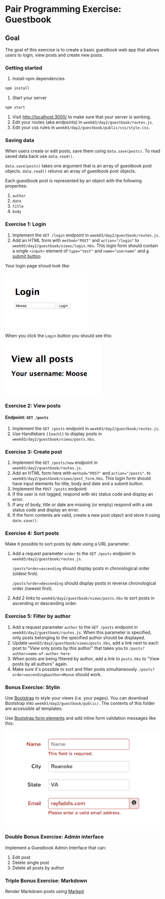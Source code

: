 # Pair Programming Exercise: Guestbook

## Goal

The goal of this exercise is to create a basic guestbook web app that allows 
users to login, view posts and create new posts.

### Getting started

1. Install npm dependencies

  ```bash
  npm install
  ```

1. Start your server

  ```bash
  npm start
  ```

1. Visit [http://localhost:3000/](http://localhost:3000/) to make sure that
   your server is working.
1. Edit your routes (aka endpoints) in `week03/day2/guestbook/routes.js`.
1. Edit your css rules in `week03/day2/guestbook/public/css/style.css`.

### Saving data

When users create or edit posts, save them using `data.save(posts)`.
To read saved data back use `data.read()`.

`data.save(posts)` takes one argument that is an array of guestbook post objects.
`data.read()` returns an array of guestbook post objects.

Each guestbook post is represented by an object with the following properties:

1. `author`
1. `date`
1. `title`
1. `body`

### Exercise 1: Login

1. Implement the `GET /login` endpoint in `week03/day2/guestbook/routes.js`.
1. Add an HTML form with `method="POST"` and `action="/login"` 
  to `week03/day2/guestbook/views/login.hbs`. This login form should contain
  a single `<input>` element of `type="text"` and `name="username"`
  and [a submit button](http://www.w3schools.com/html/html_forms.asp)

Your login page shoud look like:

![](img/login.png)

When you click the `Login` button you should see this:

![](img/login2.png)

### Exercise 2: View posts

#### Endpoint: `GET /posts`

1. Implement the `GET /posts` endpoint in `week03/day2/guestbook/routes.js`.
1. Use Handlebars `{{each}}` to display posts in `week03/day2/guestbook/views/posts.hbs`.

### Exercise 3: Create post

1. Implement the `GET /posts/new` endpoint in `week03/day2/guestbook/routes.js`.
1. Add an HTML form here with `method="POST"` and `action="/posts"`.
  to `week03/day2/guestbook/views/post_form.hbs`.
  This login form should have input elements for title, body and date and a
  submit button.
1. Implement the `POST /posts` endpoint:
  1. If the user is not logged, respond with `401` status code and display an
    error.
  1. If any of body, title or date are missing (or empty) respond with a `400`
    status code and display an error.
  1. If the form contents are valid, create a new post object and store it
    using `date.save()`.

### Exercise 4: Sort posts

Make it possible to sort posts by date using a URL parameter.

1. Add a request parameter `order` to the `GET /posts` endpoint in
   `week03/day2/guestbook/routes.js`.
   
   `/posts?order=ascending` should display posts in chronological order (oldest
   first).

   `/posts?order=descending` should display posts in reverse chronological order
   (newest first).

1. Add 2 links to `week03/day2/guestbook/views/posts.hbs` to sort posts in ascending or
  descending order.

### Exercise 5: Filter by author

1. Add a request parameter `author` to the `GET /posts` endpoint in
   `week03/day2/guestbook/routes.js`. When this parameter is specified, only posts
   belonging to the specified author should be displayed.
1. Update `week03/day2/guestbook/views/posts.hbs`, add a link next to each post to 
  "View only posts by this author" that takes you to
  `/posts?author=name-of-author-here`
1. When posts are being filtered by author, add a link to `posts.hbs` to
  "View posts by all authors" again.
1. Make sure it's possible to sort and filter posts simultaneously.
  `/posts?order=ascending&author=Moose` should work.
  
### Bonus Exercise: Stylin

Use [Bootstrap](http://getbootstrap.com/) to style your views (i.e. your pages).
You can download Bootstrap into `week03/day2/guestbook/public/`. The contents
of this folder are accessible all templates.

Use [Bootstrap form elements](http://getbootstrap.com/css/#forms)
and add inline form validation messages like this:

![](img/valid.png)

### Double Bonus Exercise: Admin interface

Implement a Guestbook Admin Interface that can:

  1. Edit post
  1. Delete single post
  1. Delete all posts by author

### Triple Bonus Exercise: Markdown

Render Markdown posts using [Marked](https://github.com/chjj/marked)
